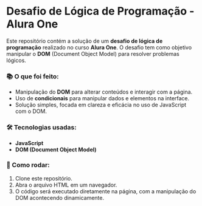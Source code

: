 # Desafio de Lógica de Programação - Alura One

Este repositório contém a solução de um **desafio de lógica de programação** realizado no curso **Alura One**. O desafio tem como objetivo manipular o **DOM** (Document Object Model) para resolver problemas lógicos.

### 📚 O que foi feito:
- Manipulação do **DOM** para alterar conteúdos e interagir com a página.
- Uso de **condicionais** para manipular dados e elementos na interface.
- Solução simples, focada em clareza e eficácia no uso de JavaScript com o DOM.

### 🛠 Tecnologias usadas:
- **JavaScript**
- **DOM (Document Object Model)**

### 🚀 Como rodar:
1. Clone este repositório.
2. Abra o arquivo HTML em um navegador.
3. O código será executado diretamente na página, com a manipulação do DOM acontecendo dinamicamente.
